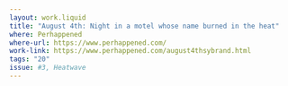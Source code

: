 ```yaml
---
layout: work.liquid
title: "August 4th: Night in a motel whose name burned in the heat"
where: Perhappened
where-url: https://www.perhappened.com/
work-link: https://www.perhappened.com/august4thsybrand.html
tags: "20"
issue: #3, Heatwave
---
```

